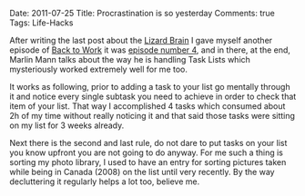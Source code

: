 Date: 2011-07-25
Title: Procrastination is so yesterday
Comments: true
Tags: Life-Hacks

<p>After writing the last post about the <a
        href="https://philippkueng.ch/post/Blame-the-Lizard-Brain-But-do-it!.aspx">Lizard Brain</a> I gave myself another
    episode of <a href="https://5by5.tv/b2w">Back to Work</a> it was <a href="https://5by5.tv/b2w/4">episode number 4</a>,
    and in there, at the end, Marlin Mann talks about the way he is handling Task Lists which mysteriously worked
    extremely well for me too.</p>

<p>It works as following, prior to adding a task to your list go mentally through it and notice every single subtask you
    need to achieve in order to check that item of your list. That way I accomplished 4 tasks which consumed about 2h of
    my time without really noticing it and that said those tasks were sitting on my list for 3 weeks already.</p>

<p>Next there is the second and last rule, do not dare to put tasks on your list you know upfront you are not going to
    do anyway. For me such a thing is sorting my photo library, I used to have an entry for sorting pictures taken while
    being in Canada (2008) on the list until very recently. By the way decluttering it regularly helps a lot too,
    believe me.</p>
